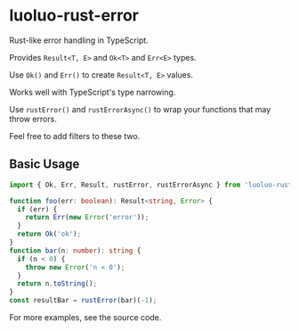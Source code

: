 # luoluo-rust-error

Rust-like error handling in TypeScript.

Provides `Result<T, E>` and `Ok<T>` and `Err<E>` types.

Use `Ok()` and `Err()` to create `Result<T, E>` values.

Works well with TypeScript's type narrowing.

Use `rustError()` and `rustErrorAsync()` to wrap your functions that may throw errors.

Feel free to add filters to these two.

## Basic Usage

```ts
import { Ok, Err, Result, rustError, rustErrorAsync } from 'luoluo-rust-error';

function foo(err: boolean): Result<string, Error> {
  if (err) {
    return Err(new Error('error'));
  }
  return Ok('ok');
}
function bar(n: number): string {
  if (n < 0) {
    throw new Error('n < 0');
  }
  return n.toString();
}
const resultBar = rustError(bar)(-1);
```

For more examples, see the source code.
